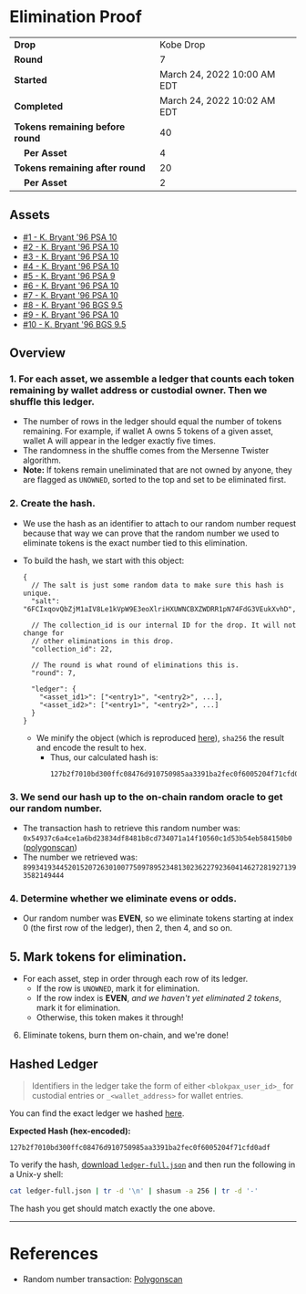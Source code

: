 # Elimination Proof

|||
|---|---|
| **Drop** | Kobe Drop |
| **Round** | 7 |
| **Started** | March 24, 2022 10:00 AM EDT |
| **Completed** | March 24, 2022 10:02 AM EDT |
| **Tokens remaining before round** | 40 |
| **&nbsp;&nbsp;&nbsp;&nbsp;Per Asset** | 4 |
| **Tokens remaining after round** | 20 |
| **&nbsp;&nbsp;&nbsp;&nbsp;Per Asset** | 2 |

## Assets

- [#1 - K. Bryant &#039;96 PSA 10](asset-1285.md)
- [#2 - K. Bryant &#039;96 PSA 10](asset-1286.md)
- [#3 - K. Bryant &#039;96 PSA 10](asset-1287.md)
- [#4 - K. Bryant &#039;96 PSA 10](asset-1288.md)
- [#5 - K. Bryant &#039;96 PSA 9](asset-1289.md)
- [#6 - K. Bryant &#039;96 PSA 10](asset-1290.md)
- [#7 - K. Bryant &#039;96 PSA 10](asset-1291.md)
- [#8 - K. Bryant &#039;96 BGS 9.5](asset-1292.md)
- [#9 - K. Bryant &#039;96 PSA 10](asset-1293.md)
- [#10 - K. Bryant &#039;96 BGS 9.5](asset-1294.md)

## Overview

### 1. For each asset, we assemble a ledger that counts each token remaining by wallet address or custodial owner. Then we shuffle this ledger.
- The number of rows in the ledger should equal the number of tokens remaining. For example, if wallet A owns 5 tokens of a given asset, wallet A will appear in the ledger exactly five times.
- The randomness in the shuffle comes from the Mersenne Twister algorithm.
- **Note:** If tokens remain uneliminated that are not owned by anyone, they are flagged as `UNOWNED`, sorted to the top and set to be eliminated first.

### 2. Create the hash.
- We use the hash as an identifier to attach to our random number request because that way we can prove that the random number we used to eliminate tokens is the exact number tied to this elimination.
- To build the hash, we start with this object:
  ```jsonc
  {
    // The salt is just some random data to make sure this hash is unique.
    "salt": "6FCIxqovQbZjM1aIV8Le1kVpW9E3eoXlriHXUWNCBXZWDRR1pN74FdG3VEukXvhD",

    // The collection_id is our internal ID for the drop. It will not change for
    // other eliminations in this drop.
    "collection_id": 22,

    // The round is what round of eliminations this is.
    "round": 7,

    "ledger": {
      "<asset_id1>": ["<entry1>", "<entry2>", ...],
      "<asset_id2>": ["<entry1>", "<entry2>", ...]
    }
  }
  ```

  - We minify the object (which is reproduced [here][ledger_full]), `sha256` the result and encode the result to hex.
    - Thus, our calculated hash is:
      ```plain
      127b2f7010bd300ffc08476d910750985aa3391ba2fec0f6005204f71cfd0adf
      ```

### 3. We send our hash up to the on-chain random oracle to get our random number.
  - The transaction hash to retrieve this random number was: `0x54937c6a4ce1a6bd23834df8481b8cd734071a14f10560c1d53b54eb584150b0` ([polygonscan][random_txn])
  - The number we retrieved was: `89934193445201520726301007750978952348130236227923604146272819271393582149444`

### 4. Determine whether we eliminate evens or odds.
  
  - Our random number was **EVEN**, so we eliminate tokens starting at index 0 (the first row of the ledger), then 2, then 4, and so on.
  
## 5. Mark tokens for elimination.
  - For each asset, step in order through each row of its ledger.
    - If the row is `UNOWNED`, mark it for elimination.
    - If the row index is **EVEN**, _and we haven't yet eliminated 2 tokens_, mark it for elimination.
    - Otherwise, this token makes it through!

6. Eliminate tokens, burn them on-chain, and we're done!

## Hashed Ledger

> Identifiers in the ledger take the form of either `<blokpax_user_id>_` for custodial entries or `_<wallet_address>` for wallet entries.

You can find the exact ledger we hashed [here][ledger_full].

**Expected Hash (hex-encoded):**
```
127b2f7010bd300ffc08476d910750985aa3391ba2fec0f6005204f71cfd0adf
```

To verify the hash, [download `ledger-full.json`][ledger_full] and then run the following in a Unix-y shell:

```bash
cat ledger-full.json | tr -d '\n' | shasum -a 256 | tr -d '-'
```

The hash you get should match exactly the one above.

---

# References

- Random number transaction: [Polygonscan][random_txn]

[random_txn]: https://polygonscan.com/tx/0x54937c6a4ce1a6bd23834df8481b8cd734071a14f10560c1d53b54eb584150b0
[ledger_full]: ledger-full.json
